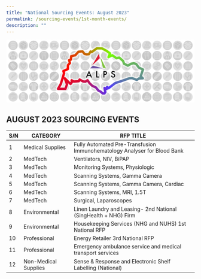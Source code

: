 ```yaml
---
title: "National Sourcing Events: August 2023"
permalink: /sourcing-events/1st-month-events/
description: ""
---
```

![](/images/alps_sourcing_events_national_1920x640_clear.png)

## AUGUST 2023 SOURCING EVENTS

| S/N | CATEGORY | RFP TITLE |
| -------- | -------- | -------- |
|	1	|	Medical Supplies	|	Fully Automated Pre-Transfusion Immunohematology Analyser for Blood Bank	|
|	2	|	MedTech	|	Ventilators, NIV, BiPAP	|
|	3	|	MedTech	|	Monitoring Systems, Physiologic	|
|	4	|	MedTech	|	Scanning Systems, Gamma Camera	|
|	5	|	MedTech	|	Scanning Systems, Gamma Camera, Cardiac	|
|	6	|	MedTech	|	Scanning Systems, MRI, 1.5T	|
|	7	|	MedTech	|	Surgical, Laparoscopes	|
|	8	|	Environmental	|	Linen Laundry and Leasing- 2nd National (SingHealth + NHG) Firm	|
|	9	|	Environmental	|	Housekeeping Services (NHG and NUHS) 1st National RFP	|
|	10	|	Professional	|	Energy Retailer 3rd National RFP	|
|	11	|	Professional	|	Emergency ambulance service and medical transport services	|
|	12	|	Non-Medical Supplies	|	Sense & Response and Electronic Shelf Labelling (National)	|